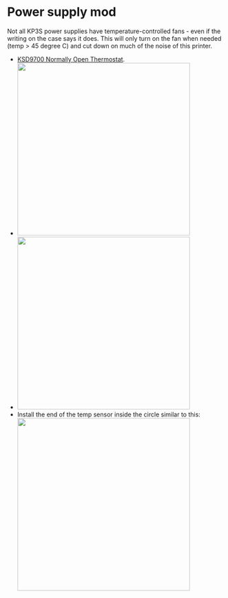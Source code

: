 # Power supply mod

Not all KP3S power supplies have temperature-controlled fans - even if the
writing on the case says it does. This will only turn on the fan when needed
(temp > 45 degree C) and cut down on much of the noise of this printer.

* [KSD9700 Normally Open Thermostat](https://amzn.to/31GZ0Hp).
* <a href="https://bdwilson.github.io/images/kp3s-powersupply-mod1.png"><img src="https://bdwilson.github.io/images/kp3s-powersupply-mod1.png" width=400px></a>
* <a href="https://bdwilson.github.io/images/kp3s-powersupply-mod2.png"><img src="https://bdwilson.github.io/images/kp3s-powersupply-mod2.png" width=400px></a>
* Install the end of the temp sensor inside the circle similar to this: <a href="https://bdwilson.github.io/images/kp3s-powersupply-mod3.png"><img src="https://bdwilson.github.io/images/kp3s-powersupply-mod3.png" width=400px></a>



